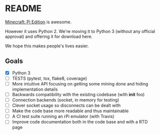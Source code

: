 # README

[Minecraft: Pi Edition](http://pi.minecraft.net/) is awesome.

However it uses Python 2. We're moving it to Python 3 (without any official approval) and offering it for download here.

We hope this makes people's lives easier.


## Goals
* [x] Python 3
* [ ] TESTS (pytest, tox, flake8, coverage)
* [ ] More intuitive API focusing on getting some mining done and hiding implementation details
* [ ] Backwards compatibility with the existing codebase (with __init__ foo)
* [ ] Connection backends (socket, in memory for testing)
* [ ] Clever socket usage so disconnects can be dealt with
* [ ] Make the code base more readable and thus maintainable
* [ ] A CI test suite running an rPi emulator (with Travis)
* [ ] Improve code documentation both in the code base and with a RTD page
